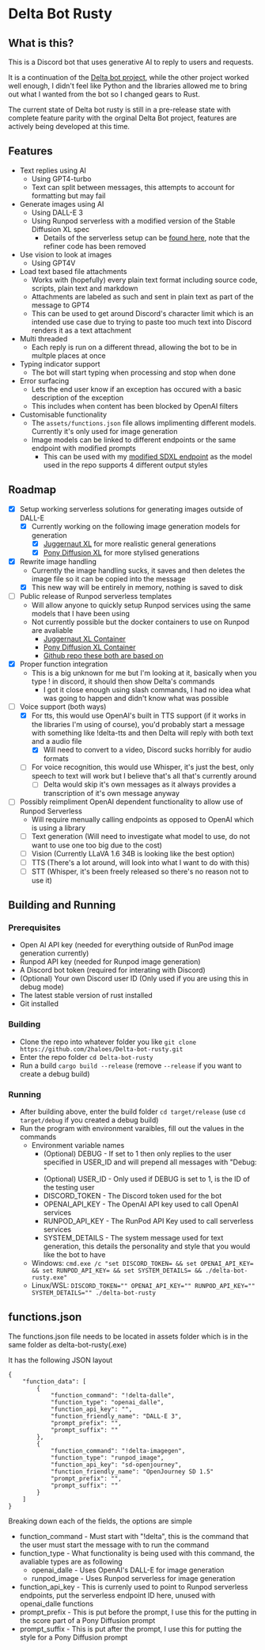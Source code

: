 # Delta Bot Rusty

## What is this?
This is a Discord bot that uses generative AI to reply to users and requests.

It is a continuation of the [Delta bot project](https://github.com/2haloes/Delta-Discord-Bot), while the other project worked well enough, I didn't feel like Python and the libraries allowed me to bring out what I wanted from the bot so I changed gears to Rust.

The current state of Delta bot rusty is still in a pre-release state with complete feature parity with the orginal Delta Bot project, features are actively being developed at this time.

## Features

- Text replies using AI
  - Using GPT4-turbo
  - Text can split between messages, this attempts to account for formatting but may fail
- Generate images using AI
  - Using DALL-E 3
  - Using Runpod serverless with a modified version of the Stable Diffusion XL spec
    - Details of the serverless setup can be [found here](https://github.com/2haloes/worker-sdxl-pony-v8), note that the refiner code has been removed
- Use vision to look at images
  - Using GPT4V
- Load text based file attachments
  - Works with (hopefully) every plain text format including source code, scripts, plain text and markdown
  - Attachments are labeled as such and sent in plain text as part of the message to GPT4
  - This can be used to get around Discord's character limit which is an intended use case due to trying to paste too much text into Discord renders it as a text attachment
- Multi threaded
  - Each reply is run on a different thread, allowing the bot to be in multple places at once
- Typing indicator support
  - The bot will start typing when processing and stop when done
- Error surfacing
  - Lets the end user know if an exception has occured with a basic description of the exception
  - This includes when content has been blocked by OpenAI filters
- Customisable functionality
  - The `assets/functions.json` file allows implimenting different models. Currently it's only used for image generation
  - Image models can be linked to different endpoints or the same endpoint with modified prompts
    - This can be used with my [modified SDXL endpoint](https://github.com/2haloes/worker-sdxl-pony-v8) as the model used in the repo supports 4 different output styles

## Roadmap

- [x] Setup working serverless solutions for generating images outside of DALL-E
  - [x] Currently working on the following image generation models for generation
    - [x] [Juggernaut XL](<https://civitai.com/models/133005/juggernaut-xl>) for more realistic general generations
    - [x] [Pony Diffusion XL](<https://civitai.com/models/257749/pony-diffusion-v6-xl>) for more stylised generations
- [x] Rewrite image handling
  - Currently the image handling sucks, it saves and then deletes the image file so it can be copied into the message
  - [x] This new way will be entirely in memory, nothing is saved to disk
- [ ] Public release of Runpod serverless templates
  - Will allow anyone to quickly setup Runpod services using the same models that I have been using
  - Not currently possible but the docker containers to use on Runpod are avaliable
    - [Juggernaut XL Container](https://hub.docker.com/repository/docker/2haloes/runpod-sdxl-juggernaut)
    - [Pony Diffusion XL Container](https://hub.docker.com/repository/docker/2haloes/runpod-sdxl-pony)
    - [Github repo these both are based on](https://github.com/2haloes/worker-sdxl-pony-v8)
- [x] Proper function integration
  - This is a big unknown for me but I'm looking at it, basically when you type ! in discord, it should then show Delta's commands
    - I got it close enough using slash commands, I had no idea what was going to happen and didn't know what was possible
- [ ] Voice support (both ways)
  - [x] For tts, this would use OpenAI's built in TTS support (if it works in the libraries I'm using of course), you'd probably start a message with something like !delta-tts and then Delta will reply with both text and a audio file
    - [x] Will need to convert to a video, Discord sucks horribly for audio formats
  - [ ] For voice recognition, this would use Whisper, it's just the best, only speech to text will work but I believe that's all that's currently around
    - [ ] Delta would skip it's own messages as it always provides a transcription of it's own message anyway
- [ ] Possibly reimpliment OpenAI dependent functionality to allow use of Runpod Serverless
  - Will require menually calling endpoints as opposed to OpenAI which is using a library
  - [ ] Text generation (Will need to investigate what model to use, do not want to use one too big due to the cost)
  - [ ] Vision (Currently LLaVA 1.6 34B is looking like the best option)
  - [ ] TTS (There's a lot around, will look into what I want to do with this)
  - [ ] STT (Whisper, it's been freely released so there's no reason not to use it)

## Building and Running

### Prerequisites

- Open AI API key (needed for everything outside of RunPod image generation currently)
- Runpod API key (needed for Runpod image generation)
- A Discord bot token (required for interating with Discord)
- (Optional) Your own Discord user ID (Only used if you are using this in debug mode)
- The latest stable version of rust installed
- Git installed

### Building

- Clone the repo into whatever folder you like `git clone https://github.com/2haloes/Delta-bot-rusty.git`
- Enter the repo folder `cd Delta-bot-rusty`
- Run a build `cargo build --release` (remove `--release` if you want to create a debug build)

### Running
- After building above, enter the build folder `cd target/release` (use `cd target/debug` if you created a debug build)
- Run the program with environment varaibles, fill out the values in the commands
  - Environment variable names
    - (Optional) DEBUG - If set to 1 then only replies to the user specified in USER_ID and will prepend all messages with "Debug: "
    - (Optional) USER_ID - Only used if DEBUG is set to 1, is the ID of the testing user
    - DISCORD_TOKEN - The Discord token used for the bot
    - OPENAI_API_KEY - The OpenAI API key used to call OpenAI services
    - RUNPOD_API_KEY - The RunPod API Key used to call serverless services
    - SYSTEM_DETAILS - The system message used for text generation, this details the personality and style that you would like the bot to have
  - Windows: `cmd.exe /c "set DISCORD_TOKEN= && set OPENAI_API_KEY= && set RUNPOD_API_KEY= && set SYSTEM_DETAILS= && ./delta-bot-rusty.exe"`
  - Linux/WSL: `DISCORD_TOKEN="" OPENAI_API_KEY="" RUNPOD_API_KEY="" SYSTEM_DETAILS="" ./delta-bot-rusty`

## functions.json

The functions.json file needs to be located in assets folder which is in the same folder as delta-bot-rusty(.exe)

It has the following JSON layout

```
{
    "function_data": [
        {
            "function_command": "!delta-dalle",
            "function_type": "openai_dalle",
            "function_api_key": "",
            "function_friendly_name": "DALL-E 3",
            "prompt_prefix": "",
            "prompt_suffix": ""
        },
        {
            "function_command": "!delta-imagegen",
            "function_type": "runpod_image",
            "function_api_key": "sd-openjourney",
            "function_friendly_name": "OpenJourney SD 1.5"
            "prompt_prefix": "",
            "prompt_suffix": ""
        }
    ]
}
```

Breaking down each of the fields, the options are simple
- function_command - Must start with "!delta", this is the command that the user must start the message with to run the command
- function_type - What functionality is being used with this command, the avaliable types are as following
  - openai_dalle - Uses OpenAI's DALL-E for image generation
  - runpod_image - Uses Runpod serverless for image generation
- function_api_key - This is currenly used to point to Runpod serverless endpoints, put the serverless endpoint ID here, unused with openai_dalle functions
- prompt_prefix - This is put before the prompt, I use this for the putting in the score part of a Pony Diffusion prompt
- prompt_suffix - This is put after the prompt, I use this for putting the style for a Pony Diffusion prompt
